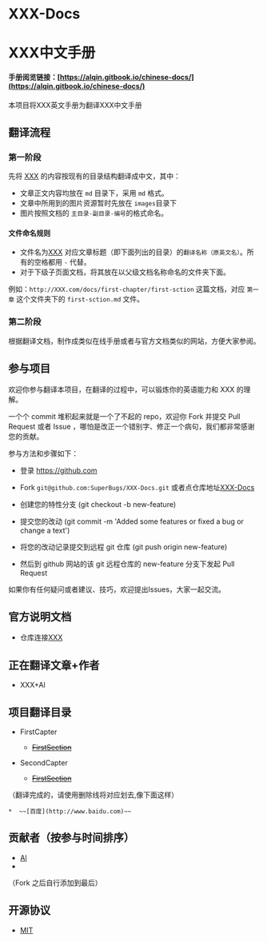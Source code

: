 # XXX-Docs
XXX中文手册
===============

#### 手册阅览链接：[https://alqin.gitbook.io/chinese-docs/](https://alqin.gitbook.io/chinese-docs/)

本项目将XXX英文手册为翻译XXX中文手册

## 翻译流程

### 第一阶段

先将 [XXX](http://www.baidu.com) 的内容按现有的目录结构翻译成中文，其中：

- 文章正文内容均放在 `md` 目录下，采用 `md` 格式。
- 文章中所用到的图片资源暂时先放在 `images`目录下
- 图片按照文档的 `主目录-副目录-编号`的格式命名。

#### 文件命名规则

- 文件名为[XXX](http://www.baidu.com) 对应文章标题（即下面列出的目录）的`翻译名称（原英文名）`。所有的空格都用 `-` 代替。
- 对于下级子页面文档，将其放在以父级文档名称命名的文件夹下面。

例如：`http://XXX.com/docs/first-chapter/first-sction` 这篇文档，对应 `第一章` 这个文件夹下的 `first-sction.md` 文件。

### 第二阶段

根据翻译文档，制作成类似在线手册或者与官方文档类似的网站，方便大家参阅。

## 参与项目

欢迎你参与翻译本项目，在翻译的过程中，可以锻炼你的英语能力和 XXX 的理解。

一个个 commit 堆积起来就是一个了不起的 repo，欢迎你 Fork 并提交 Pull Request 或者 Issue ，哪怕是改正一个错别字、修正一个病句，我们都非常感谢您的贡献。

参与方法和步骤如下：

* 登录 https://github.com

* Fork `git@github.com:SuperBugs/XXX-Docs.git` 或者点仓库地址[XXX-Docs](http://www.baidu.com)

* 创建您的特性分支 (git checkout -b new-feature)

* 提交您的改动 (git commit -m 'Added some features or fixed a bug or change a text')

* 将您的改动记录提交到远程 git 仓库 (git push origin new-feature)

* 然后到 github 网站的该 git 远程仓库的 new-feature 分支下发起 Pull Request

如果你有任何疑问或者建议、技巧，欢迎提出Issues，大家一起交流。

## 官方说明文档

* 仓库连接[XXX](http://www.baidu.com)

## 正在翻译文章+作者

* XXX+Al

## 项目翻译目录


* FirstCapter
  * ~~[FirstSection](http://www.baidu.com)~~

* SecondCapter
  * ~~[FirstSection](http://www.baidu.com)~~

（翻译完成的，请使用删除线将对应划去,像下面这样）

    *  ~~[百度](http://www.baidu.com)~~

## 贡献者（按参与时间排序）

- [Al](https://github.com/SuperBugs)
- 
（Fork 之后自行添加到最后）
## 开源协议

 - [MIT](LICENSE)